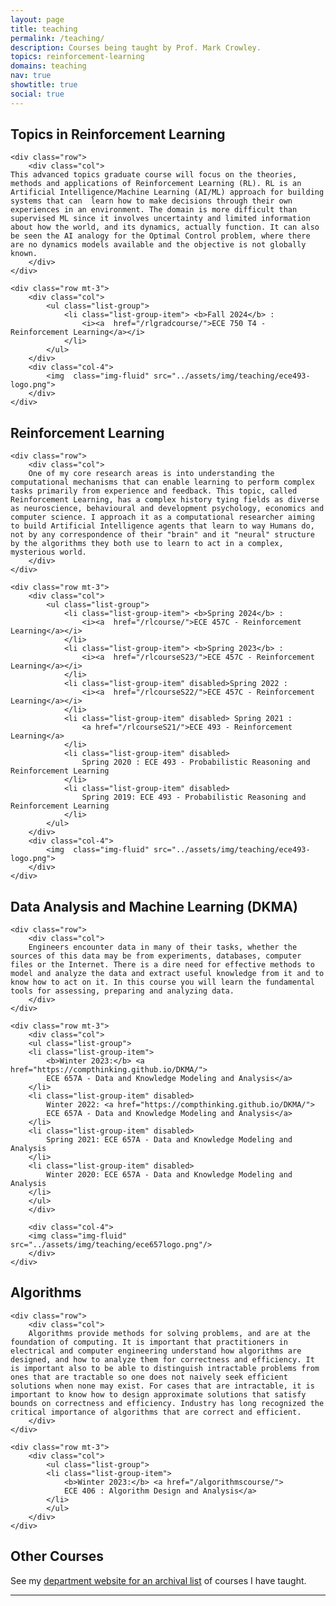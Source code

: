 ```yaml
---
layout: page
title: teaching
permalink: /teaching/
description: Courses being taught by Prof. Mark Crowley.
topics: reinforcement-learning
domains: teaching
nav: true
showtitle: true
social: true
---
```



<div class="container-fluid">

<div class="row">
	<div class="col">
		<h2>Topics in Reinforcement Learning</h2>
	</div>
</div>
	
	<div class="row">
		<div class="col">
	This advanced topics graduate course will focus on the theories, methods and applications of Reinforcement Learning (RL). RL is an Artificial Intelligence/Machine Learning (AI/ML) approach for building systems that can  learn how to make decisions through their own experiences in an environment. The domain is more difficult than supervised ML since it involves uncertainty and limited information about how the world, and its dynamics, actually function. It can also be seen the AI analogy for the Optimal Control problem, where there are no dynamics models available and the objective is not globally known. 
		</div>
	</div>
	
	<div class="row mt-3">
	    <div class="col">
	        <ul class="list-group">
				<li class="list-group-item"> <b>Fall 2024</b> : 
	                <i><a  href="/rlgradcourse/">ECE 750 T4 - Reinforcement Learning</a></i>
	            </li>
	        </ul>
	    </div>
	    <div class="col-4">
		    <img  class="img-fluid" src="../assets/img/teaching/ece493-logo.png">
	    </div>
	</div>

<div class="row">
	<div class="col">
		<h2>Reinforcement Learning</h2>
	</div>
</div>
	
	<div class="row">
		<div class="col">
		One of my core research areas is into understanding the computational mechanisms that can enable learning to perform complex tasks primarily from experience and feedback. This topic, called Reinforcement Learning, has a complex history tying fields as diverse as neuroscience, behavioural and development psychology, economics and computer science. I approach it as a computational researcher aiming to build Artificial Intelligence agents that learn to way Humans do, not by any correspondence of their "brain" and it "neural" structure by the algorithms they both use to learn to act in a complex, mysterious world.
		</div>
	</div>
	
	<div class="row mt-3">
	    <div class="col">
	        <ul class="list-group">
				<li class="list-group-item"> <b>Spring 2024</b> : 
	                <i><a  href="/rlcourse/">ECE 457C - Reinforcement Learning</a></i>
	            </li>
				<li class="list-group-item"> <b>Spring 2023</b> : 
	                <i><a  href="/rlcourseS23/">ECE 457C - Reinforcement Learning</a></i>
	            </li>
	            <li class="list-group-item" disabled>Spring 2022 : 
	                <i><a  href="/rlcourseS22/">ECE 457C - Reinforcement Learning</a></i>
	            </li>
	            <li class="list-group-item" disabled> Spring 2021 : 
	                <a href="/rlcourseS21/">ECE 493 - Reinforcement Learning</a>
	            </li>
	            <li class="list-group-item" disabled> 
	                Spring 2020 : ECE 493 - Probabilistic Reasoning and Reinforcement Learning
	            </li>
	            <li class="list-group-item" disabled> 
	                Spring 2019: ECE 493 - Probabilistic Reasoning and Reinforcement Learning
	            </li>
	        </ul>
	    </div>
	    <div class="col-4">
		    <img  class="img-fluid" src="../assets/img/teaching/ece493-logo.png">
	    </div>
	</div>

<div class="row">
	<div class="col">
		<h2>Data Analysis and Machine Learning (DKMA)</h2>
	</div>
</div>

    <div class="row">
        <div class="col">
        Engineers encounter data in many of their tasks, whether the sources of this data may be from experiments, databases, computer files or the Internet. There is a dire need for effective methods to model and analyze the data and extract useful knowledge from it and to know how to act on it. In this course you will learn the fundamental tools for assessing, preparing and analyzing data.
        </div>
    </div>
    
    <div class="row mt-3">
        <div class="col">
        <ul class="list-group">
        <li class="list-group-item"> 
            <b>Winter 2023:</b> <a href="https://compthinking.github.io/DKMA/">
            ECE 657A - Data and Knowledge Modeling and Analysis</a>
        </li>
        <li class="list-group-item" disabled> 
            Winter 2022: <a href="https://compthinking.github.io/DKMA/">
            ECE 657A - Data and Knowledge Modeling and Analysis</a>
        </li>
        <li class="list-group-item" disabled> 
            Spring 2021: ECE 657A - Data and Knowledge Modeling and Analysis
        </li>
        <li class="list-group-item" disabled> 
            Winter 2020: ECE 657A - Data and Knowledge Modeling and Analysis
        </li>
        </ul>
        </div>
        
        <div class="col-4">
        <img class="img-fluid" src="../assets/img/teaching/ece657logo.png"/>
        </div>
    </div>

<div class="row">
	<div class="col">
		<h2>Algorithms</h2>
	</div>
</div>
	
	<div class="row">
		<div class="col">
		Algorithms provide methods for solving problems, and are at the foundation of computing. It is important that practitioners in electrical and computer engineering understand how algorithms are designed, and how to analyze them for correctness and efficiency. It is important also to be able to distinguish intractable problems from ones that are tractable so one does not naively seek efficient solutions when none may exist. For cases that are intractable, it is important to know how to design approximate solutions that satisfy bounds on correctness and efficiency. Industry has long recognized the critical importance of algorithms that are correct and efficient. 
		</div>
	</div>
	
	<div class="row mt-3">
		<div class="col">
			<ul class="list-group">
			<li class="list-group-item"> 
				<b>Winter 2023:</b> <a href="/algorithmscourse/">
				ECE 406 : Algorithm Design and Analysis</a>
			</li>
			</ul>
		</div>
	</div>

<div class="row"> 
	<div class="col">
		<h2>Other Courses</h2>
	</div>
</div>

<div class="row"> 
	<div class="col">
		See my <a href="https://uwaterloo.ca/scholar/mcrowley/classes">department website for an archival list</a> of courses I have taught.
	</div> 
</div>

</div>

<hr>


